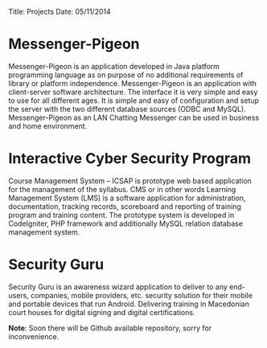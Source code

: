 Title: Projects
Date: 05/11/2014

# Messenger-Pigeon

Messenger-Pigeon is an application developed in Java platform programming language as on purpose of no additional requirements of library or platform independence. Messenger-Pigeon is an application with client-server software architecture. The interface it is very simple and easy to use for all different ages. It is simple and easy of configuration and setup the server with the two different database sources (ODBC and MySQL). Messenger-Pigeon as an LAN Chatting Messenger can be used in business and home environment.

# Interactive Cyber Security Program

Course Management System – ICSAP is prototype web based application for the management of the syllabus. CMS or in other words Learning Management System (LMS) is a software application for administration, documentation, tracking records, scoreboard and reporting of training program and training content. The prototype system is developed in CodeIgniter, PHP framework and additionally MySQL relation database management system. 

# Security Guru

Security Guru is an awareness wizard application to deliver to any end-users, companies, mobile providers, etc. security solution for their mobile and portable devices that run Android. Delivering training in Macedonian court houses for digital signing and digital certifications.

**Note**: Soon there will be Github available repository, sorry for inconvenience. 
